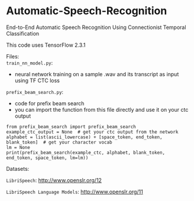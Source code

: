 # Automatic-Speech-Recognition
End-to-End Automatic Speech Recognition Using Connectionist Temporal Classification

This code uses TensorFlow 2.3.1

Files:  
`train_nn_model.py`:  
* neural network training on a sample .wav  and its transcript as input using TF CTC loss
  
`prefix_beam_search.py`:  
* code for prefix beam search
* you can import the function from this file directly and use it on your ctc output  
```
from prefix_beam_search import prefix_beam_search
example_ctc_output = None  # get your ctc output from the network
alphabet = list(ascii_lowercase) + [space_token, end_token, blank_token]  # get your character vocab
lm = None  
print(prefix_beam_search(example_ctc, alphabet, blank_token, end_token, space_token, lm=lm))
```

Datasets:

`LibriSpeech`:
http://www.openslr.org/12

`LibriSpeech Language Models`:
http://www.openslr.org/11